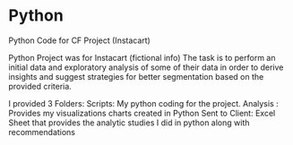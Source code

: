 # Python
Python Code for CF Project (Instacart)

Python Project was for Instacart (fictional info)
The task is to perform an initial data and exploratory analysis of some of their data in order to derive insights and suggest strategies for better segmentation based on the provided criteria.

I provided 3 Folders:
Scripts: My python coding for the project.
Analysis : Provides my visualizations charts created in Python
Sent to Client: Excel Sheet that provides the analytic studies I did in python along with recommendations


